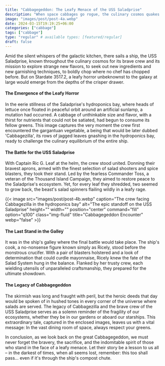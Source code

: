 ```yaml
---
title: "Cabbagegeddon: The Leafy Menace of the USS Saladprise"
description: "When space cabbages go rogue, the culinary cosmos quakes. Read the harrowing tale of the crew aboard the USS Saladprise as they face their leafiest adversary yet."
image: "images/post/post-4a.webp"
date: 2024-03-15T19:19:25+06:00
categories: ["cabbage"]
tags: ["cabbage"]
type: "regular" # available types: [featured/regular]
draft: false
---
```


Amid the silent whispers of the galactic kitchen, there sails a ship, the USS Saladprise, known throughout the culinary cosmos for its brave crew and its mission to explore strange new flavors, to seek out new ingredients and new garnishing techniques, to boldly chop where no chef has chopped before. But on Stardate 3517.2, a leafy horror unbeknownst to the galaxy at large would emerge from the depths of the crisper drawer.

#### The Emergence of the Leafy Horror
In the eerie stillness of the Saladprise's hydroponics bay, where heads of lettuce once floated in peaceful orbit around an artificial sunlamp, a mutation had occurred. A cabbage of unthinkable size and flavor, with a thirst for nutrients that could not be satiated, had begun to consume its fellow greens. This image captures the very moment the crew first encountered the gargantuan vegetable, a being that would be later dubbed 'Cabbagezilla', its rows of jagged leaves gnashing in the hydroponics bay, ready to challenge the culinary equilibrium of the entire ship.

#### The Battle for the USS Saladprise
With Captain Ric G. Leaf at the helm, the crew stood united. Donning their bravest aprons, armed with the finest selection of salad shooters and spice blasters, they took their stand. Led by the fearless Commander Toss, a veteran of the Thousand Island Campaign, they aimed to restore peace to the Saladprise's ecosystem. Yet, for every leaf they shredded, two seemed to grow back, the beast's salad spinners flailing wildly in a leafy rage.

{{< image src="images/post/post-4b.webp" caption="The crew facing Cabbagezilla in the hydroponics bay" alt="The epic standoff on the USS Saladprise" height="" width="" position="center" command="fill" option="q100" class="img-fluid" title="Cabbagegeddon Encounter" webp="false" >}}

#### The Last Stand in the Galley
It was in the ship's galley where the final battle would take place. The ship's cook, a no-nonsense figure known simply as Ricely, stood before the monstrous crucifer. With a pair of blasters holstered and a look of determination that could curdle mayonnaise, Ricely knew the fate of the Salad System hung in the balance. Flanked by her trusty crew, each wielding utensils of unparalleled craftsmanship, they prepared for the ultimate showdown.

#### The Legacy of Cabbagegeddon
The skirmish was long and fraught with peril, but the heroic deeds that day would be spoken of in hushed tones in every corner of the universe where salads are served. The legacy of Cabbagezilla and the brave crew of the USS Saladprise serves as a solemn reminder of the fragility of our ecosystems, whether they be in our gardens or aboard our starships. This extraordinary tale, captured in the enclosed images, leaves us with a vital message: In the vast dining room of space, always respect your greens.

In conclusion, as we look back on the great Cabbagegeddon, we must never forget the bravery, the sacrifice, and the indomitable spirit of those who stand in the face of a leafy menace. Let their story be a lesson to us all – in the darkest of times, when all seems lost, remember: this too shall pass... even if it's through the ship's compost chute.